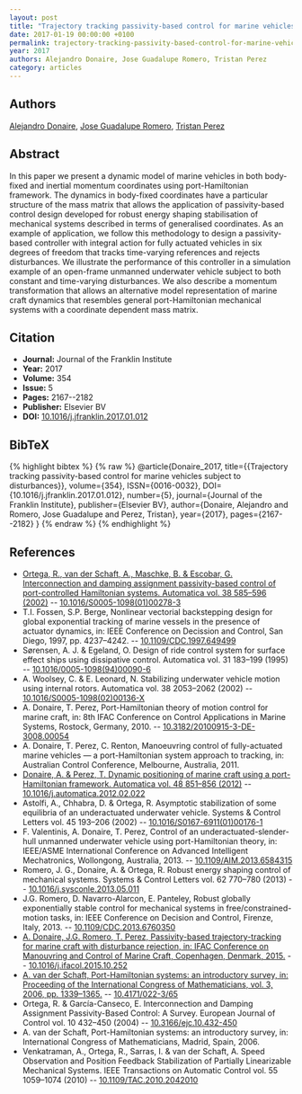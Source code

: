 ```yaml
---
layout: post
title: "Trajectory tracking passivity-based control for marine vehicles subject to disturbances"
date: 2017-01-19 00:00:00 +0100
permalink: trajectory-tracking-passivity-based-control-for-marine-vehicles-subject-to-disturbances
year: 2017
authors: Alejandro Donaire, Jose Guadalupe Romero, Tristan Perez
category: articles
---
```

 
## Authors
[Alejandro Donaire](authors/alejandro_donaire), [Jose Guadalupe Romero](authors/jose_guadalupe_romero), [Tristan Perez](authors/tristan_perez)
 
## Abstract
In this paper we present a dynamic model of marine vehicles in both body-fixed and inertial momentum coordinates using port-Hamiltonian framework. The dynamics in body-fixed coordinates have a particular structure of the mass matrix that allows the application of passivity-based control design developed for robust energy shaping stabilisation of mechanical systems described in terms of generalised coordinates. As an example of application, we follow this methodology to design a passivity-based controller with integral action for fully actuated vehicles in six degrees of freedom that tracks time-varying references and rejects disturbances. We illustrate the performance of this controller in a simulation example of an open-frame unmanned underwater vehicle subject to both constant and time-varying disturbances. We also describe a momentum transformation that allows an alternative model representation of marine craft dynamics that resembles general port-Hamiltonian mechanical systems with a coordinate dependent mass matrix.
 
## Citation
- **Journal:** Journal of the Franklin Institute
- **Year:** 2017
- **Volume:** 354
- **Issue:** 5
- **Pages:** 2167--2182
- **Publisher:** Elsevier BV
- **DOI:** [10.1016/j.jfranklin.2017.01.012](https://doi.org/10.1016/j.jfranklin.2017.01.012)
 
## BibTeX
{% highlight bibtex %}
{% raw %}
@article{Donaire_2017,
  title={{Trajectory tracking passivity-based control for marine vehicles subject to disturbances}},
  volume={354},
  ISSN={0016-0032},
  DOI={10.1016/j.jfranklin.2017.01.012},
  number={5},
  journal={Journal of the Franklin Institute},
  publisher={Elsevier BV},
  author={Donaire, Alejandro and Romero, Jose Guadalupe and Perez, Tristan},
  year={2017},
  pages={2167--2182}
}
{% endraw %}
{% endhighlight %}
 
## References
- [Ortega, R., van der Schaft, A., Maschke, B. & Escobar, G. Interconnection and damping assignment passivity-based control of port-controlled Hamiltonian systems. Automatica vol. 38 585–596 (2002)](interconnection-and-damping-assignment-passivity-based-control-of-port-controlled-hamiltonian-systems) -- [10.1016/S0005-1098(01)00278-3](https://doi.org/10.1016/S0005-1098(01)00278-3)
- T.I. Fossen, S.P. Berge, Nonlinear vectorial backstepping design for global exponential tracking of marine vessels in the presence of actuator dynamics, in: IEEE Conference on Decission and Control, San Diego, 1997, pp. 4237–4242. -- [10.1109/CDC.1997.649499](https://doi.org/10.1109/CDC.1997.649499)
- Sørensen, A. J. & Egeland, O. Design of ride control system for surface effect ships using dissipative control. Automatica vol. 31 183–199 (1995) -- [10.1016/0005-1098(94)00090-6](https://doi.org/10.1016/0005-1098(94)00090-6)
- A. Woolsey, C. & E. Leonard, N. Stabilizing underwater vehicle motion using internal rotors. Automatica vol. 38 2053–2062 (2002) -- [10.1016/S0005-1098(02)00136-X](https://doi.org/10.1016/S0005-1098(02)00136-X)
- A. Donaire, T. Perez, Port-Hamiltonian theory of motion control for marine craft, in: 8th IFAC Conference on Control Applications in Marine Systems, Rostock, Germany, 2010. -- [10.3182/20100915-3-DE-3008.00054](https://doi.org/10.3182/20100915-3-DE-3008.00054)
- A. Donaire, T. Perez, C. Renton, Manoeuvring control of fully-actuated marine vehicles — a port-Hamiltonian system approach to tracking, in: Australian Control Conference, Melbourne, Australia, 2011.
- [Donaire, A. & Perez, T. Dynamic positioning of marine craft using a port-Hamiltonian framework. Automatica vol. 48 851–856 (2012)](dynamic-positioning-of-marine-craft-using-a-port-hamiltonian-framework) -- [10.1016/j.automatica.2012.02.022](https://doi.org/10.1016/j.automatica.2012.02.022)
- Astolfi, A., Chhabra, D. & Ortega, R. Asymptotic stabilization of some equilibria of an underactuated underwater vehicle. Systems &amp; Control Letters vol. 45 193–206 (2002) -- [10.1016/S0167-6911(01)00176-1](https://doi.org/10.1016/S0167-6911(01)00176-1)
- F. Valentinis, A. Donaire, T. Perez, Control of an underactuated-slender-hull unmanned underwater vehicle using port-Hamiltonian theory, in: IEEE/ASME International Conference on Advanced Intelligent Mechatronics, Wollongong, Australia, 2013. -- [10.1109/AIM.2013.6584315](https://doi.org/10.1109/AIM.2013.6584315)
- Romero, J. G., Donaire, A. & Ortega, R. Robust energy shaping control of mechanical systems. Systems &amp; Control Letters vol. 62 770–780 (2013) -- [10.1016/j.sysconle.2013.05.011](https://doi.org/10.1016/j.sysconle.2013.05.011)
- J.G. Romero, D. Navarro-Alarcon, E. Panteley, Robust globally exponentially stable control for mechanical systems in free/constrained-motion tasks, in: IEEE Conference on Decision and Control, Firenze, Italy, 2013. -- [10.1109/CDC.2013.6760350](https://doi.org/10.1109/CDC.2013.6760350)
- [A. Donaire, J.G. Romero, T. Perez, Passivity-based trajectory-tracking for marine craft with disturbance rejection, in: IFAC Conference on Manouvring and Control of Marine Craft, Copenhagen, Denmark, 2015.](passivity-based-trajectory-tracking-for-marine-craft-with-disturbance-rejection) -- [10.1016/j.ifacol.2015.10.252](https://doi.org/10.1016/j.ifacol.2015.10.252)
- [A. van der Schaft, Port-Hamiltonian systems: an introductory survey, in: Proceeding of the International Congress of Mathematicians, vol. 3, 2006, pp. 1339–1365.](port-hamiltonian-systems-an-introductory-survey) -- [10.4171/022-3/65](https://doi.org/10.4171/022-3/65)
- Ortega, R. & García-Canseco, E. Interconnection and Damping Assignment Passivity-Based Control: A Survey. European Journal of Control vol. 10 432–450 (2004) -- [10.3166/ejc.10.432-450](https://doi.org/10.3166/ejc.10.432-450)
- A. van der Schaft, Port-Hamiltonian systems: an introductory survey, in: International Congress of Mathematicians, Madrid, Spain, 2006.
- Venkatraman, A., Ortega, R., Sarras, I. & van der Schaft, A. Speed Observation and Position Feedback Stabilization of Partially Linearizable Mechanical Systems. IEEE Transactions on Automatic Control vol. 55 1059–1074 (2010) -- [10.1109/TAC.2010.2042010](https://doi.org/10.1109/TAC.2010.2042010)


